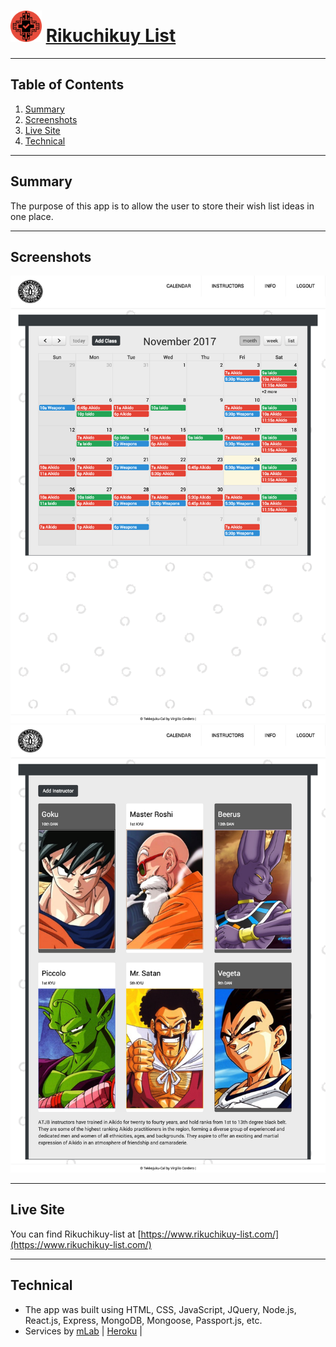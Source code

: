 # <img src="https://github.com/vcordero07/rikuchikuy-list/raw/master/src/assets/img/inca5.png" width="50" height="50" /> [Rikuchikuy List](http://www.rikuchikuy-list.xyz/)

---

## Table of Contents

1.  [Summary](#summary)
2.  [Screenshots](#screenshots)
3.  [Live Site](#live-site)
4.  [Technical](#technical)

---

## Summary

The purpose of this app is to allow the user to store their wish list ideas in one place.

---

## Screenshots

![Screenshot-1](https://github.com/vcordero07/tekkojuku-cal/raw/master/assets/img/screenshot-1-cal.png "Screenshot-1-Cal")
![Screenshot-2](https://github.com/vcordero07/tekkojuku-cal/raw/master/assets/img/Screenshot-2-inst.png "Screenshot-2-Inst")

---

## Live Site

You can find Rikuchikuy-list at [https://www.rikuchikuy-list.com/](https://www.rikuchikuy-list.com/)

---

## Technical

* The app was built using HTML, CSS, JavaScript, JQuery, Node.js, React.js, Express, MongoDB, Mongoose, Passport.js, etc.
* Services by [mLab](https://mlab.com/) | [Heroku](https://www.heroku.com/) |

